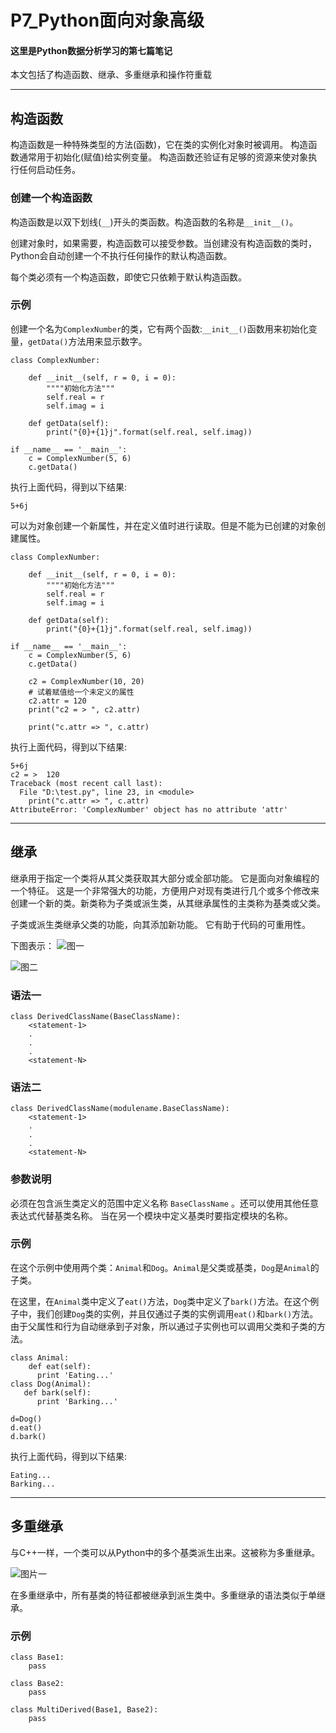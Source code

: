# P7_Python面向对象高级

#### 这里是Python数据分析学习的第七篇笔记

本文包括了构造函数、继承、多重继承和操作符重载

---
## 构造函数
构造函数是一种特殊类型的方法(函数)，它在类的实例化对象时被调用。 构造函数通常用于初始化(赋值)给实例变量。 构造函数还验证有足够的资源来使对象执行任何启动任务。

### 创建一个构造函数
构造函数是以双下划线(`__`)开头的类函数。构造函数的名称是`__init__()`。

创建对象时，如果需要，构造函数可以接受参数。当创建没有构造函数的类时，Python会自动创建一个不执行任何操作的默认构造函数。

每个类必须有一个构造函数，即使它只依赖于默认构造函数。

### 示例
创建一个名为`ComplexNumber`的类，它有两个函数:`__init__()`函数用来初始化变量，`getData()`方法用来显示数字。

```
class ComplexNumber:

    def __init__(self, r = 0, i = 0):
        """"初始化方法"""
        self.real = r 
        self.imag = i 

    def getData(self):
        print("{0}+{1}j".format(self.real, self.imag))

if __name__ == '__main__':
    c = ComplexNumber(5, 6)
    c.getData()
```
执行上面代码，得到以下结果:
```
5+6j
```
可以为对象创建一个新属性，并在定义值时进行读取。但是不能为已创建的对象创建属性。
```
class ComplexNumber:

    def __init__(self, r = 0, i = 0):
        """"初始化方法"""
        self.real = r 
        self.imag = i 

    def getData(self):
        print("{0}+{1}j".format(self.real, self.imag))

if __name__ == '__main__':
    c = ComplexNumber(5, 6)
    c.getData()

    c2 = ComplexNumber(10, 20)
    # 试着赋值给一个未定义的属性
    c2.attr = 120
    print("c2 = > ", c2.attr)

    print("c.attr => ", c.attr)
```
执行上面代码，得到以下结果:
```
5+6j
c2 = >  120
Traceback (most recent call last):
  File "D:\test.py", line 23, in <module>
    print("c.attr => ", c.attr)
AttributeError: 'ComplexNumber' object has no attribute 'attr'
```

---
## 继承
继承用于指定一个类将从其父类获取其大部分或全部功能。 它是面向对象编程的一个特征。 这是一个非常强大的功能，方便用户对现有类进行几个或多个修改来创建一个新的类。新类称为子类或派生类，从其继承属性的主类称为基类或父类。

子类或派生类继承父类的功能，向其添加新功能。 它有助于代码的可重用性。

下图表示：
![图一](http://www.yiibai.com/uploads/images/201706/2706/955200640_89651.png)

![图二](http://www.yiibai.com/uploads/images/201706/2706/847200644_72619.png)

### 语法一
```
class DerivedClassName(BaseClassName):  
    <statement-1>  
    .  
    .  
    .  
    <statement-N>
```

### 语法二
```
class DerivedClassName(modulename.BaseClassName):  
    <statement-1>  
    .  
    .  
    .  
    <statement-N>
```

### 参数说明
必须在包含派生类定义的范围中定义名称 `BaseClassName` 。还可以使用其他任意表达式代替基类名称。 当在另一个模块中定义基类时要指定模块的名称。

### 示例
在这个示例中使用两个类：`Animal`和`Dog`。`Animal`是父类或基类，`Dog`是`Animal`的子类。

在这里，在`Animal`类中定义了`eat()`方法，`Dog`类中定义了`bark()`方法。在这个例子中，我们创建`Dog`类的实例，并且仅通过子类的实例调用`eat()`和`bark()`方法。 由于父属性和行为自动继承到子对象，所以通过子实例也可以调用父类和子类的方法。

```
class Animal:   
    def eat(self):  
      print 'Eating...'  
class Dog(Animal):     
   def bark(self):  
      print 'Barking...'  

d=Dog()  
d.eat()  
d.bark()
```

执行上面代码，得到以下结果:

```
Eating...  
Barking...
```

---
## 多重继承
与C++一样，一个类可以从Python中的多个基类派生出来。这被称为多重继承。

![图片一](http://www.yiibai.com/uploads/images/201706/2706/451080631_51525.jpg)

在多重继承中，所有基类的特征都被继承到派生类中。多重继承的语法类似于单继承。

### 示例
```
class Base1:
    pass

class Base2:
    pass

class MultiDerived(Base1, Base2):
    pass
```

